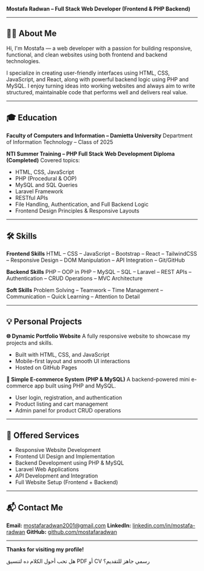 **Mostafa Radwan – Full Stack Web Developer (Frontend & PHP Backend)**

---

## 👨‍💻 About Me

Hi, I'm Mostafa — a web developer with a passion for building responsive, functional, and clean websites using both frontend and backend technologies.

I specialize in creating user-friendly interfaces using HTML, CSS, JavaScript, and React, along with powerful backend logic using PHP and MySQL.
I enjoy turning ideas into working websites and always aim to write structured, maintainable code that performs well and delivers real value.

---

## 🎓 Education

**Faculty of Computers and Information – Damietta University**
Department of Information Technology – Class of 2025

**NTI Summer Training – PHP Full Stack Web Development Diploma (Completed)**
Covered topics:

* HTML, CSS, JavaScript
* PHP (Procedural & OOP)
* MySQL and SQL Queries
* Laravel Framework
* RESTful APIs
* File Handling, Authentication, and Full Backend Logic
* Frontend Design Principles & Responsive Layouts

---

## 🛠️ Skills

**Frontend Skills**
HTML – CSS – JavaScript – Bootstrap – React – TailwindCSS – Responsive Design – DOM Manipulation – API Integration – Git/GitHub

**Backend Skills**
PHP – OOP in PHP – MySQL – SQL – Laravel – REST APIs – Authentication – CRUD Operations – MVC Architecture

**Soft Skills**
Problem Solving – Teamwork – Time Management – Communication – Quick Learning – Attention to Detail

---

## 💡 Personal Projects

**🌐 Dynamic Portfolio Website**
A fully responsive website to showcase my projects and skills.

* Built with HTML, CSS, and JavaScript
* Mobile-first layout and smooth UI interactions
* Hosted on GitHub Pages

**🛒 Simple E-commerce System (PHP & MySQL)**
A backend-powered mini e-commerce app built using PHP and MySQL.

* User login, registration, and authentication
* Product listing and cart management
* Admin panel for product CRUD operations

---

## 🧰 Offered Services

* Responsive Website Development
* Frontend UI Design and Implementation
* Backend Development using PHP & MySQL
* Laravel Web Applications
* API Development and Integration
* Full Website Setup (Frontend + Backend)

---

## 📬 Contact Me

**Email:** [mostafaradwan2001@gmail.com](mailto:mostafaradwan2001@gmail.com)
**LinkedIn:** [linkedin.com/in/mostafa-radwan](https://linkedin.com/in/mostafa-radwan)
**GitHub:** [github.com/mostafaradwan](https://github.com/mostafaradwan)

---

**Thanks for visiting my profile!**


هل تحب أحول الكلام ده لتنسيق PDF أو CV رسمي جاهز للتقديم؟
